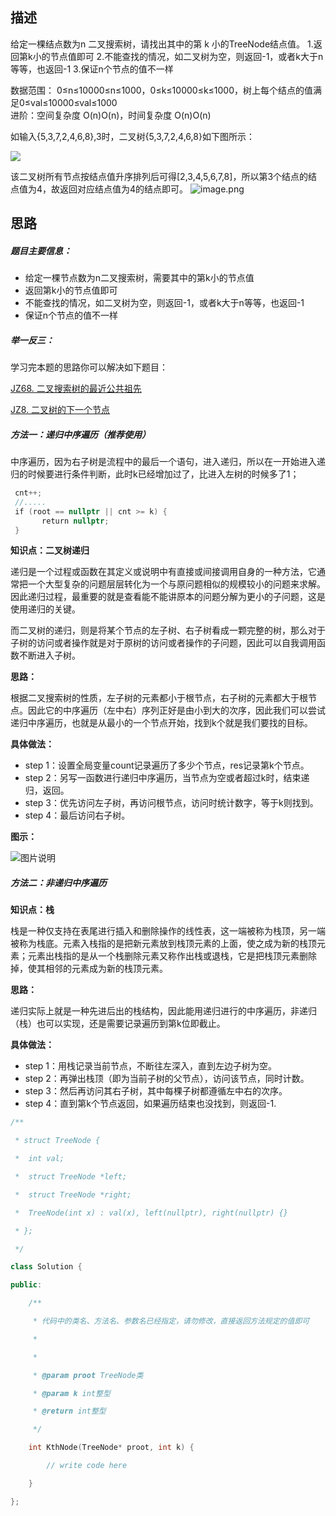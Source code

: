 ## 描述
给定一棵结点数为n 二叉搜索树，请找出其中的第 k 小的TreeNode结点值。
1.返回第k小的节点值即可
2.不能查找的情况，如二叉树为空，则返回-1，或者k大于n等等，也返回-1
3.保证n个节点的值不一样
  
数据范围： 0≤n≤10000≤n≤1000，0≤k≤10000≤k≤1000，树上每个结点的值满足0≤val≤10000≤val≤1000  
进阶：空间复杂度 O(n)O(n)，时间复杂度 O(n)O(n)  

如输入{5,3,7,2,4,6,8},3时，二叉树{5,3,7,2,4,6,8}如下图所示：

![](https://uploadfiles.nowcoder.com/images/20211117/392807_1637120852509/F732B49BA33ECC72FF97FF7BDE2ACF69)  

该二叉树所有节点按结点值升序排列后可得[2,3,4,5,6,7,8]，所以第3个结点的结点值为4，故返回对应结点值为4的结点即可。
![image.png](https://obsidian-1311563466.cos.ap-guangzhou.myqcloud.com/baguwen/20241201093906.png)


## 思路
##### 题目主要信息：

- 给定一棵节点数为n二叉搜索树，需要其中的第k小的节点值
- 返回第k小的节点值即可
- 不能查找的情况，如二叉树为空，则返回-1，或者k大于n等等，也返回-1
- 保证n个节点的值不一样

##### 举一反三：

学习完本题的思路你可以解决如下题目：

[JZ68. 二叉搜索树的最近公共祖先](https://www.nowcoder.com/practice/d9820119321945f588ed6a26f0a6991f?tpId=13&tqId=2290592)

[JZ8. 二叉树的下一个节点](https://www.nowcoder.com/practice/9023a0c988684a53960365b889ceaf5e?tpId=13&tqId=23451)

##### 方法一：递归中序遍历（推荐使用）
中序遍历，因为右子树是流程中的最后一个语句，进入递归，所以在一开始进入递归的时候要进行条件判断，此时k已经增加过了，比进入左树的时候多了1；
```c++
 cnt++;
 //.....
 if (root == nullptr || cnt >= k) {
       return nullptr;
 }
```

**知识点：二叉树递归**

递归是一个过程或函数在其定义或说明中有直接或间接调用自身的一种方法，它通常把一个大型复杂的问题层层转化为一个与原问题相似的规模较小的问题来求解。因此递归过程，最重要的就是查看能不能讲原本的问题分解为更小的子问题，这是使用递归的关键。

而二叉树的递归，则是将某个节点的左子树、右子树看成一颗完整的树，那么对于子树的访问或者操作就是对于原树的访问或者操作的子问题，因此可以自我调用函数不断进入子树。

**思路：**

根据二叉搜索树的性质，左子树的元素都小于根节点，右子树的元素都大于根节点。因此它的中序遍历（左中右）序列正好是由小到大的次序，因此我们可以尝试递归中序遍历，也就是从最小的一个节点开始，找到k个就是我们要找的目标。

**具体做法：**

- step 1：设置全局变量count记录遍历了多少个节点，res记录第k个节点。
- step 2：另写一函数进行递归中序遍历，当节点为空或者超过k时，结束递归，返回。
- step 3：优先访问左子树，再访问根节点，访问时统计数字，等于k则找到。
- step 4：最后访问右子树。

**图示：**

![图片说明](https://uploadfiles.nowcoder.com/images/20210715/397721558_1626280110464/AD840828372A5B112A2F2C26B88D4243 "图片标题")
##### 方法二：非递归中序遍历

**知识点：栈**

栈是一种仅支持在表尾进行插入和删除操作的线性表，这一端被称为栈顶，另一端被称为栈底。元素入栈指的是把新元素放到栈顶元素的上面，使之成为新的栈顶元素；元素出栈指的是从一个栈删除元素又称作出栈或退栈，它是把栈顶元素删除掉，使其相邻的元素成为新的栈顶元素。

**思路：**

递归实际上就是一种先进后出的栈结构，因此能用递归进行的中序遍历，非递归（栈）也可以实现，还是需要记录遍历到第k位即截止。

**具体做法：**

- step 1：用栈记录当前节点，不断往左深入，直到左边子树为空。
- step 2：再弹出栈顶（即为当前子树的父节点），访问该节点，同时计数。
- step 3：然后再访问其右子树，其中每棵子树都遵循左中右的次序。
- step 4：直到第k个节点返回，如果遍历结束也没找到，则返回-1.


```c++
/**

 * struct TreeNode {

 *  int val;

 *  struct TreeNode *left;

 *  struct TreeNode *right;

 *  TreeNode(int x) : val(x), left(nullptr), right(nullptr) {}

 * };

 */

class Solution {

public:

    /**

     * 代码中的类名、方法名、参数名已经指定，请勿修改，直接返回方法规定的值即可

     *

     *

     * @param proot TreeNode类

     * @param k int整型

     * @return int整型

     */

    int KthNode(TreeNode* proot, int k) {

        // write code here

    }

};
```